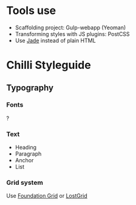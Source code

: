 # Tools use

* Scaffolding project: Gulp-webapp (Yeoman)
* Transforming styles with JS plugins: PostCSS
* Use [Jade](http://jade-lang.com/) instead of plain HTML

# Chilli Styleguide

## Typography

### Fonts

?

### Text

* Heading
* Paragraph
* Anchor
* List

### Grid system

Use [Foundation Grid](http://foundation.zurb.com/) or [LostGrid](https://github.com/peterramsing/lost)
